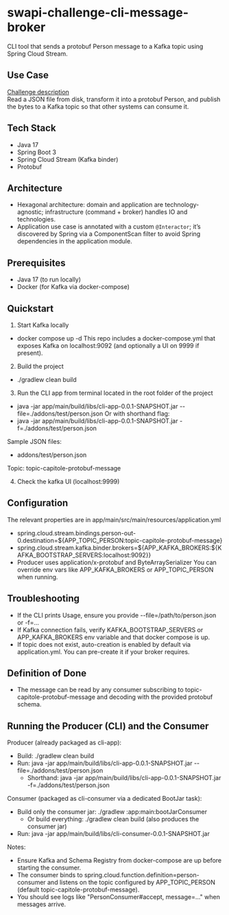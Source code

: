 # swapi-challenge-cli-message-broker
CLI tool that sends a protobuf Person message to a Kafka topic using Spring Cloud Stream.

## Use Case
[Challenge description](addons/docs/Software%20Engineer%20Quiz.pdf) \
Read a JSON file from disk, transform it into a protobuf Person, and publish the bytes to a Kafka topic so that other systems can consume it.

## Tech Stack
- Java 17
- Spring Boot 3
- Spring Cloud Stream (Kafka binder)
- Protobuf

## Architecture
- Hexagonal architecture: domain and application are technology-agnostic; infrastructure (command + broker) handles IO and technologies.
- Application use case is annotated with a custom `@Interactor`; it’s discovered by Spring via a ComponentScan filter to avoid Spring dependencies in the application module.

## Prerequisites
- Java 17 (to run locally)
- Docker (for Kafka via docker-compose)

## Quickstart
1) Start Kafka locally
- docker compose up -d
This repo includes a docker-compose.yml that exposes Kafka on localhost:9092 (and optionally a UI on 9999 if present).

2) Build the project
- ./gradlew clean build

3) Run the CLI app from terminal located in the root folder of the project
- java -jar app/main/build/libs/cli-app-0.0.1-SNAPSHOT.jar --file=./addons/test/person.json
Or with shorthand flag:
- java -jar app/main/build/libs/cli-app-0.0.1-SNAPSHOT.jar -f=./addons/test/person.json

Sample JSON files:
- addons/test/person.json

Topic: topic-capitole-protobuf-message

4) Check the kafka UI (localhost:9999)

## Configuration
The relevant properties are in app/main/src/main/resources/application.yml
- spring.cloud.stream.bindings.person-out-0.destination=${APP_TOPIC_PERSON:topic-capitole-protobuf-message}
- spring.cloud.stream.kafka.binder.brokers=${APP_KAFKA_BROKERS:${KAFKA_BOOTSTRAP_SERVERS:localhost:9092}}
- Producer uses application/x-protobuf and ByteArraySerializer
You can override env vars like APP_KAFKA_BROKERS or APP_TOPIC_PERSON when running.


## Troubleshooting
- If the CLI prints Usage, ensure you provide --file=/path/to/person.json or -f=...
- If Kafka connection fails, verify KAFKA_BOOTSTRAP_SERVERS or APP_KAFKA_BROKERS env variable and that docker compose is up.
- If topic does not exist, auto-creation is enabled by default via application.yml. You can pre-create it if your broker requires.

## Definition of Done
- The message can be read by any consumer subscribing to topic-capitole-protobuf-message and decoding with the provided protobuf schema.



## Running the Producer (CLI) and the Consumer

Producer (already packaged as cli-app):
- Build: ./gradlew clean build
- Run: java -jar app/main/build/libs/cli-app-0.0.1-SNAPSHOT.jar --file=./addons/test/person.json
  - Shorthand: java -jar app/main/build/libs/cli-app-0.0.1-SNAPSHOT.jar -f=./addons/test/person.json

Consumer (packaged as cli-consumer via a dedicated BootJar task):
- Build only the consumer jar: ./gradlew :app:main:bootJarConsumer
  - Or build everything: ./gradlew clean build (also produces the consumer jar)
- Run: java -jar app/main/build/libs/cli-consumer-0.0.1-SNAPSHOT.jar

Notes:
- Ensure Kafka and Schema Registry from docker-compose are up before starting the consumer.
- The consumer binds to spring.cloud.function.definition=person-consumer and listens on the topic configured by APP_TOPIC_PERSON (default topic-capitole-protobuf-message).
- You should see logs like "PersonConsumer#accept, message=..." when messages arrive.
